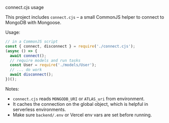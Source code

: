 connect.cjs usage

This project includes `connect.cjs` – a small CommonJS helper to connect to MongoDB with Mongoose.

Usage:

```js
// in a CommonJS script
const { connect, disconnect } = require('./connect.cjs');
(async () => {
  await connect();
  // require models and run tasks
  const User = require('./models/User');
  // ... do work
  await disconnect();
})();
```

Notes:
- `connect.cjs` reads `MONGODB_URI` or `ATLAS_uri` from environment.
- It caches the connection on the global object, which is helpful in serverless environments.
- Make sure `backend/.env` or Vercel env vars are set before running.
